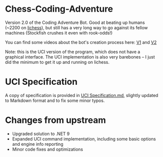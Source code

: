 # Chess-Coding-Adventure
Version 2.0 of the Coding Adventure Bot. Good at beating up humans (~2200 on [lichess](https://lichess.org/@/CodingAdventureBot/playing)), but still has a very long way to go against its fellow machines (Stockfish crushes it even with rook-odds!)

You can find some videos about the bot's creation process here: [V1](https://www.youtube.com/watch?v=U4ogK0MIzqk) and [V2](https://youtu.be/_vqlIPDR2TU)

Note: this is the UCI version of the program, which does not have a graphical interface. The UCI implementation is also very barebones – I just did the minimum to get it up and running on lichess.

# UCI Specification
A copy of specification is provided in [UCI Specification.md](UCI%20Specification.md), slightly updated to Markdown format and to fix some minor typos.

# Changes from upstream
* Upgraded solution to .NET 9
* Expanded UCI command implementation, including some basic options and engine info reporting
* Minor code fixes and optimizations